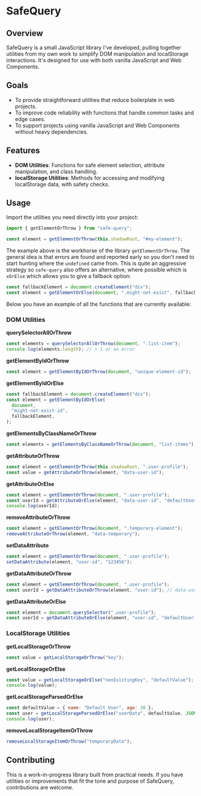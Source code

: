 # SafeQuery

## Overview

SafeQuery is a small JavaScript library I've developed, pulling together utilities from my own work to simplify DOM manipulation and localStorage interactions. It's designed for use with both vanilla JavaScript and Web Components.

## Goals

- To provide straightforward utilities that reduce boilerplate in web projects.
- To improve code reliability with functions that handle common tasks and edge cases.
- To support projects using vanilla JavaScript and Web Components without heavy dependencies.

## Features

- **DOM Utilities**: Functions for safe element selection, attribute manipulation, and class handling.
- **localStorage Utilities**: Methods for accessing and modifying localStorage data, with safety checks.

## Usage

Import the utilities you need directly into your project:

```javascript
import { getElementOrThrow } from "safe-query";

const element = getElementOrThrow(this.shadowRoot, "#my-element");
```

The example above is the workhorse of the library `getElementOrThrow`. The general idea is that errors are found and reported early so you don't need to start hunting where the `undefined` came from. This is quite an aggressive strategy so `safe-query` also offers an alternative, where possible which is `xOrElse` which allows you to give a fallback option:

```javascript
const fallbackElement = document.createElement("div");
const element = getElementOrElse(document, ".might-not-exist", fallbackElement);
```

Below you have an example of all the functions that are currently available:

### DOM Utilities

**querySelectorAllOrThrow**

```javascript
const elements = querySelectorAllOrThrow(document, ".list-item");
console.log(elements.length); // > 1 or an error
```

**getElementByIdOrThrow**

```javascript
const element = getElementByIdOrThrow(document, "unique-element-id");
```

**getElementByIdOrElse**

```javascript
const fallbackElement = document.createElement("div");
const element = getElementByIdOrElse(
  document,
  "might-not-exist-id",
  fallbackElement,
);
```

**getElementsByClassNameOrThrow**

```javascript
const elements = getElementsByClassNameOrThrow(document, "list-items");
```

**getAttributeOrThrow**

```javascript
const element = getElementOrThrow(this.shadowRoot, ".user-profile");
const value = getAttributeOrThrow(element, "data-user-id");
```

**getAttributeOrElse**

```javascript
const element = getElementOrThrow(document, ".user-profile");
const userId = getAttributeOrElse(element, "data-user-id", "defaultUserId");
console.log(userId);
```

**removeAttributeOrThrow**

```javascript
const element = getElementOrThrow(document, ".temporary-element");
removeAttributeOrThrow(element, "data-temporary");
```

**setDataAttribute**

```javascript
const element = getElementOrThrow(document, ".user-profile");
setDataAttribute(element, "user-id", "123456");
```

**getDataAttributeOrThrow**

```javascript
const element = getElementOrThrow(document, ".user-profile");
const userId = getDataAttributeOrThrow(element, "user-id"); // data-user-id
```

**getDataAttributeOrElse**

```javascript
const element = document.querySelector(".user-profile");
const userId = getDataAttributeOrElse(element, "user-id", "defaultUserId");
```

### LocalStorage Utilities

**getLocalStorageOrThrow**

```javascript
const value = getLocalStorageOrThrow("key");
```

**getLocalStorageOrElse**

```javascript
const value = getLocalStorageOrElse("nonExistingKey", "defaultValue");
console.log(value);
```

**getLocalStorageParsedOrElse**

```javascript
const defaultValue = { name: "Default User", age: 30 };
const user = getLocalStorageParsedOrElse("userData", defaultValue, JSON.parse);
console.log(user);
```

**removeLocalStorageItemOrThrow**

```javascript
removeLocalStorageItemOrThrow("temporaryData");
```

## Contributing

This is a work-in-progress library built from practical needs. If you have utilities or improvements that fit the tone and purpose of SafeQuery, contributions are welcome.

